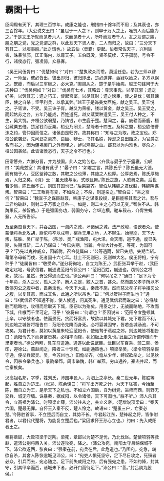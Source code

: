 # 霸图十七

臣闻周有天下，其理三百馀年。成康之隆也，刑措四十馀年而不用；及其衰也，亦三百馀年。〈太公说文王曰：“虽屈于一人之下，则申于万人之上，唯贤人而后能为之。”于是文王所就而见者六人，求而见者十人，所呼而友者千人，友之友谓之朋，朋之朋之党，党之党谓之群，以此友天下贤人者，二人而归之，故曰：“三分天下有其二，以服事殷。”此之谓也。〉故五伯〈音霸〉更起。伯者常佐天子，兴利除害，诛暴禁邪，匡正海内，以尊天子。五伯既没，贤圣莫续，天子孤弱，号令不行，诸侯恣行，强凌弱，众暴寡。

〈吴王问伍胥曰：“伐楚如何？”对曰：“楚执政众而乖，莫适任患。若为三师以肄之，一师至，彼必皆出，彼出即归，彼归即出，楚必道弊，亟肄以疲之，多方以误之。既疲，而后以三军继之，必大克。”阖闾从之。楚于是乎始病。越王勾践问于大夫种曰：“伐吴何如？”对曰：“伐吴有七术，其略云：尊天事鬼，以举其邪；遗之好美，以荧其志；遗之巧工，使起宫室，以尽其财；遗之谀臣，使之易伐；强其谏臣，使之自杀；坚甲利兵，以承其弊。”越王于是饰美女西施，献之吴王。吴王悦之。子胥谏，不受。吴王诛子胥。越又为荣楣，镂以黄金，献之吴王。吴王受之，而起姑苏之台，五年乃能成，百姓道死。越又蒸粟种遗吴王，吴王付人种之，不生，吴大饥。齐桓公欲弱楚，乃铸钱，市生鹿于楚。楚闻之，喜，废耕而畜鹿，桓公藏粟五倍。楚足钱而乏粟。桓公乃闭关，楚降者十四五。及柯之盟，桓公欲倍曹沫之约，管仲因而信之，诸侯由是归齐。故其称曰：“知与之为取，政之宝也。郑桓公欲袭郐，先问郐之豪杰、良臣、辨士，书其名姓，择郐之良田贻之，为官爵之名而书之，因为疆埸廓门之外而埋之，衅以鸡猳之血。郐君以为内难也，尽杀之。桓公因袭郐。此皆诸侯恣行，天子之令不行也。〉

田常篡齐，六卿分晋，并为战国。此人之始苦也。〈齐侯与晏子坐于露寝，公叹曰：“美哉兹室！其谁有此乎！”晏子曰：“如君之言，其陈氏乎？陈氏虽无大德，而有施于人，豆区釜钟之数，其取之公也薄，其施之人也厚。公厚敛焉，陈氏厚施焉，人归之矣。《诗》云：‘虽无德与汝，式歌且舞。’陈氏之施，人歌舞之矣。后世若少惰，陈氏而不亡，则国其国也已。”后果篡齐。智伯从韩魏之君伐赵，韩魏阴谋叛。智果曰：“二王殆将有变，不如杀之；不杀，则遂亲之。”智伯曰：“亲之奈何？”智果曰：“魏宣子之谋臣赵葭，韩康子之谋臣段规，是臣能移其君之计。君与二君约破赵，则封二子万家之县各一。如是，则二主之心可以无变。”智伯不从。韩魏果反，杀智伯。〉于是强国务功，弱国务守，合纵连横，驰车毂击，介胄生虮虱，人无所告诉。

及至秦蚕食天下，并吞战国，一海内之政，坏诸侯之城，法严政峻，谄谀者众。使蒙恬将兵北攻胡，尉佗将卒以戍粤，宿兵无用之地，人不聊生。始皇崩，天下大叛，陈胜、吴广举于陈，〈陈涉、吴广戍渔阳，屯大泽。会天雨，道不通，度已失期，失期当斩。二人乃谋曰：“今已失期，当斩。今举大计亦死，等死，为国可乎？”乃先以鬼神威众，因斩尉。召令徒属曰：“公等遇雨，皆已失期，失期当斩。藉第令毋斩而戍，死者固十六七耳。壮士不死则已，死则举大名。侯王将相，宁有种乎？”徒属皆曰：“敬受命。”遂分将徇地，自立为陈王。〉武臣张耳举于赵，〈武臣略定赵地，号武信君。蒯通说范阳令徐公曰：“范阳百姓，蒯通也。窃悯公之将死，故吊。虽然，贺公得通而生也。”徐公再拜曰：“何以吊之？”通曰：“足下为令十年矣，杀人之父，孤人之子，断人之足，黥人之首，甚众。然而慈父孝子所以不敢倳刃公之腹中者，畏秦法也。今天下大乱，秦政不施，然而慈父孝子将争接刃公之腹，以复其怨，而成其名，此通之所以吊也。”曰：“何以贺得子而生也？”通曰：“赵武信君不知通不肖，使人候通，问其死生，通见武信君而说之曰：‘必将战胜而后略地，攻得而后取天下城，臣窃以为殆矣。用臣之计，无战而略地，不攻而下城，传檄而千里可定，可乎！’彼将曰：‘何谓也？’臣因说曰：‘范阳令宜整顿其士卒，以守战者也。怯而畏死，贪而好富贵，故欲以其城先下君，先下君而不利，则边地之城皆将相告曰：范阳令先降而身死。必将婴城固守，皆若金城汤池，不可攻矣。为君计者，莫如以黄屋朱轮迎范阳令，使驰骛于燕赵之郊，则边城皆将相告曰：范阳令先下而身富贵矣。必相率而降，犹如阪上走丸也。’此臣之所谓传檄而千里定者也。”徐公再拜，具车马遣通。通遂以此说武臣。武臣以车百乘、骑二百、侯印，迎徐公。燕赵闻之，降者三十馀城，如蒯通策也。〉项梁举吴，〈梁令项羽杀假守通，便举兵起吴。吴，今苏州也。〉田儋举齐，〈儋从少年，缚奴欲杀之，以见狄令，因杀令举兵也。〉景驹举郢，周市举魏，韩广举燕。穷山通谷，豪杰并起，而亡秦族矣。

汉高祖名邦，字季，姓刘氏，沛国丰邑人，为泗上之亭长。秦二世元年，陈胜等起，胜自立为楚王。〈张耳、陈余谏曰：“将军出万死之计，为天下除害，今始至陈，而自立为王，是示天下之私也。不如立六国后，自为树党，进师而西，则野无交兵、城无守墙。诛暴秦，据咸阳，以令诸侯，天下可图也。”胜不听。〉沛人杀其令，立高祖为沛公。时项梁止薛，沛公往从之，共立义帝。〈范增说项梁曰：“秦灭六国，楚最无罪。自怀王入秦不反，楚人怜之。故语曰：‘楚虽三户，亡秦必楚。’今陈胜首事，不立楚后而自立，其势不长。今君起江东，楚锋起之将，皆争附君者，以君代代楚将，为能复立楚后也。”梁因求怀王孙心立也。〉约曰：先入咸阳者王之。

秦将章邯，大败项梁于定陶。梁死，章邯以为楚不足忧，乃北伐赵。楚使项羽等救赵，遣沛公别将西入关。沛公遂攻宛，降之。〈沛公攻宛，南阳太守吕𬺈保城不下。沛公欲遂西，张良曰：“强秦在前，宛兵在后，此危道也。”乃围宛。宛急，𬺈欲自杀，其舍人陈恢逾城见沛公，曰：“宛吏人惧死坚守，足下尽日攻之，死殒者必众，引兵而去，宛必随之。足下前失咸阳之约，后有强宛之患。不如约降，封其守，引其甲卒而西，诸城未下者，必开门而待足下。”沛公曰：“善。”封吕𬺈为殷侯。〉




